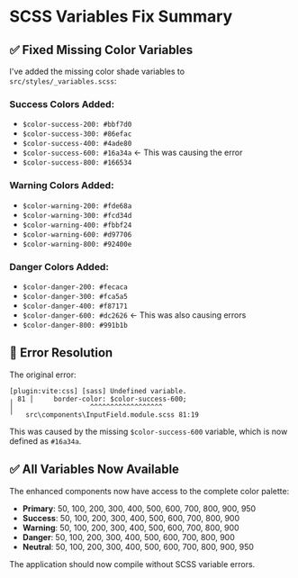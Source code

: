 # SCSS Variables Fix Summary

## ✅ Fixed Missing Color Variables

I've added the missing color shade variables to `src/styles/_variables.scss`:

### Success Colors Added:
- `$color-success-200: #bbf7d0`
- `$color-success-300: #86efac`
- `$color-success-400: #4ade80`
- `$color-success-600: #16a34a` ← This was causing the error
- `$color-success-800: #166534`

### Warning Colors Added:
- `$color-warning-200: #fde68a`
- `$color-warning-300: #fcd34d`
- `$color-warning-400: #fbbf24`
- `$color-warning-600: #d97706`
- `$color-warning-800: #92400e`

### Danger Colors Added:
- `$color-danger-200: #fecaca`
- `$color-danger-300: #fca5a5`
- `$color-danger-400: #f87171`
- `$color-danger-600: #dc2626` ← This was also causing errors
- `$color-danger-800: #991b1b`

## 🎯 Error Resolution

The original error:
```
[plugin:vite:css] [sass] Undefined variable.
╷ 81 │     border-color: $color-success-600;
│                   ^^^^^^^^^^^^^^^^^^
╵   src\components\InputField.module.scss 81:19
```

This was caused by the missing `$color-success-600` variable, which is now defined as `#16a34a`.

## ✅ All Variables Now Available

The enhanced components now have access to the complete color palette:
- **Primary**: 50, 100, 200, 300, 400, 500, 600, 700, 800, 900, 950
- **Success**: 50, 100, 200, 300, 400, 500, 600, 700, 800, 900
- **Warning**: 50, 100, 200, 300, 400, 500, 600, 700, 800, 900
- **Danger**: 50, 100, 200, 300, 400, 500, 600, 700, 800, 900
- **Neutral**: 50, 100, 200, 300, 400, 500, 600, 700, 800, 900, 950

The application should now compile without SCSS variable errors.